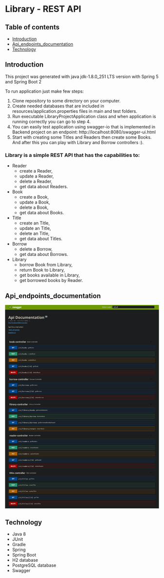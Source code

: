 # Library - REST API

## Table of contents

* [Introduction](##Introduction)
* [Api_endpoints_documentation](##Api_endpoints_documentation)
* [Technology](##Technology)

## Introduction

This project was generated with java jdk-1.8.0_251 LTS version with Spring 5 and Spring Boot 2

To run application just make few steps:

1. Clone repository to some directory on your computer.
2. Create needed databases that are included in resources/application.properties files in main and test folders.
3. Run executable LibraryProjectApplication class and when application is running correctly you can go to step 4.
4. You can easily test application using swagger-io that is implemented in Backend project on an endpoint:
   http://localhost:8080/swagger-ui.html
5. Start with creating some Titles and Readers then create some Books. And after this you can play with Library and
   Borrow controllers :).

### Library is a simple REST API that has the capabilities to:

* Reader
    * create a Reader,
    * update a Reader,
    * delete a Reader,
    * get data about Readers.
* Book
    * create a Book,
    * update a Book,
    * delete a Book,
    * get data about Books.
* Title
    * create an Title,
    * update an Title,
    * delete an Title,
    * get data about Titles.
* Borrow
    * delete a Borrow,
    * get data about Borrows.
* Library
    * borrow Book from Library,
    * return Book to Library,
    * get books available in Library,
    * get borrowed books by Reader.

## Api_endpoints_documentation

![Algorithm](src/main/resources/img/swagger_docu.png)

## Technology

- Java 8
- JUnit
- Gradle
- Spring
- Spring Boot
- H2 database
- PostgreSQL database
- Swagger
